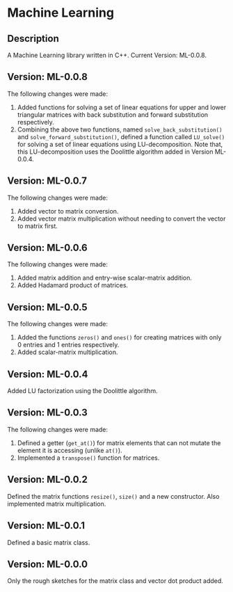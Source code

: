 # Machine Learning
## Description
 A Machine Learning library written in C++. Current Version: ML-0.0.8.
## Version: ML-0.0.8
 The following changes were made:
 1. Added functions for solving a set of linear equations for upper and lower triangular matrices with back substitution and forward substitution respectively.
 2. Combining the above two functions, named `solve_back_substitution()` and `solve_forward_substitution()`, defined a function called `LU_solve()` for solving a set of linear equations using LU-decomposition. Note that, this LU-decomposition uses the Doolittle algorithm added in Version ML-0.0.4.
## Version: ML-0.0.7
 The following changes were made:
 1. Added vector to matrix conversion.
 2. Added vector matrix multiplication without needing to convert the vector to matrix first.
## Version: ML-0.0.6
 The following changes were made:
 1. Added matrix addition and entry-wise scalar-matrix addition.
 2. Added Hadamard product of matrices.
## Version: ML-0.0.5
 The following changes were made:
 1. Added the functions `zeros()` and `ones()` for creating matrices with only 0 entries and 1 entries respectively.
 2. Added scalar-matrix multiplication.
## Version: ML-0.0.4
 Added LU factorization using the Doolittle algorithm.
## Version: ML-0.0.3
 The following changes were made:
 1. Defined a getter (`get_at()`) for matrix elements that can not mutate the element it is accessing (unlike `at()`).
 2. Implemented a `transpose()` function for matrices.
## Version: ML-0.0.2
 Defined the matrix functions `resize()`, `size()` and a new constructor. Also implemented matrix multiplication.
## Version: ML-0.0.1
 Defined a basic matrix class.
## Version: ML-0.0.0
 Only the rough sketches for the matrix class and vector dot product added.

